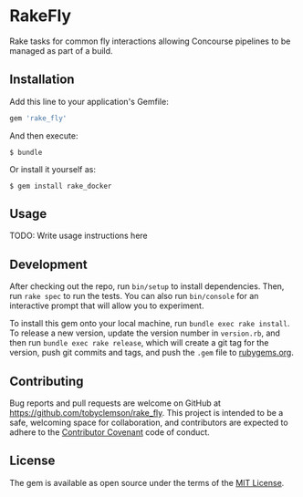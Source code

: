 # RakeFly

Rake tasks for common fly interactions allowing Concourse pipelines to be 
managed as part of a build.

## Installation

Add this line to your application's Gemfile:

```ruby
gem 'rake_fly'
```

And then execute:

    $ bundle

Or install it yourself as:

    $ gem install rake_docker

## Usage

TODO: Write usage instructions here

## Development

After checking out the repo, run `bin/setup` to install dependencies. Then, run
`rake spec` to run the tests. You can also run `bin/console` for an interactive
prompt that will allow you to experiment.

To install this gem onto your local machine, run `bundle exec rake install`. To
release a new version, update the version number in `version.rb`, and then run
`bundle exec rake release`, which will create a git tag for the version, push
git commits and tags, and push the `.gem` file to
[rubygems.org](https://rubygems.org).

## Contributing

Bug reports and pull requests are welcome on GitHub at 
https://github.com/tobyclemson/rake_fly. This project is intended to be a 
safe, welcoming space for collaboration, and contributors are expected to 
adhere to the [Contributor Covenant](http://contributor-covenant.org) code of 
conduct.

## License

The gem is available as open source under the terms of the 
[MIT License](http://opensource.org/licenses/MIT).
